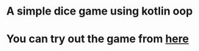 # A simple dice game using kotlin oop

# You can try out the game from [here](https://drive.google.com/file/d/1QQcttGbzfnsYlPhK3lomhmU0YG4u4gUZ/view?usp=sharing)

